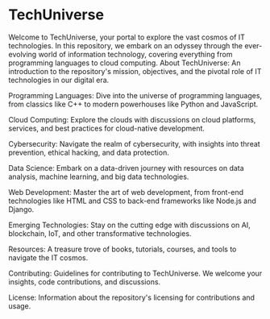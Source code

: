 # TechUniverse
 Welcome to TechUniverse, your portal to explore the vast cosmos of IT technologies. In this repository, we embark on an odyssey through the ever-evolving world of information technology, covering everything from programming languages to cloud computing.
About TechUniverse: An introduction to the repository's mission, objectives, and the pivotal role of IT technologies in our digital era.

Programming Languages: Dive into the universe of programming languages, from classics like C++ to modern powerhouses like Python and JavaScript.

Cloud Computing: Explore the clouds with discussions on cloud platforms, services, and best practices for cloud-native development.

Cybersecurity: Navigate the realm of cybersecurity, with insights into threat prevention, ethical hacking, and data protection.

Data Science: Embark on a data-driven journey with resources on data analysis, machine learning, and big data technologies.

Web Development: Master the art of web development, from front-end technologies like HTML and CSS to back-end frameworks like Node.js and Django.

Emerging Technologies: Stay on the cutting edge with discussions on AI, blockchain, IoT, and other transformative technologies.

Resources: A treasure trove of books, tutorials, courses, and tools to navigate the IT cosmos.

Contributing: Guidelines for contributing to TechUniverse. We welcome your insights, code contributions, and discussions.

License: Information about the repository's licensing for contributions and usage.
